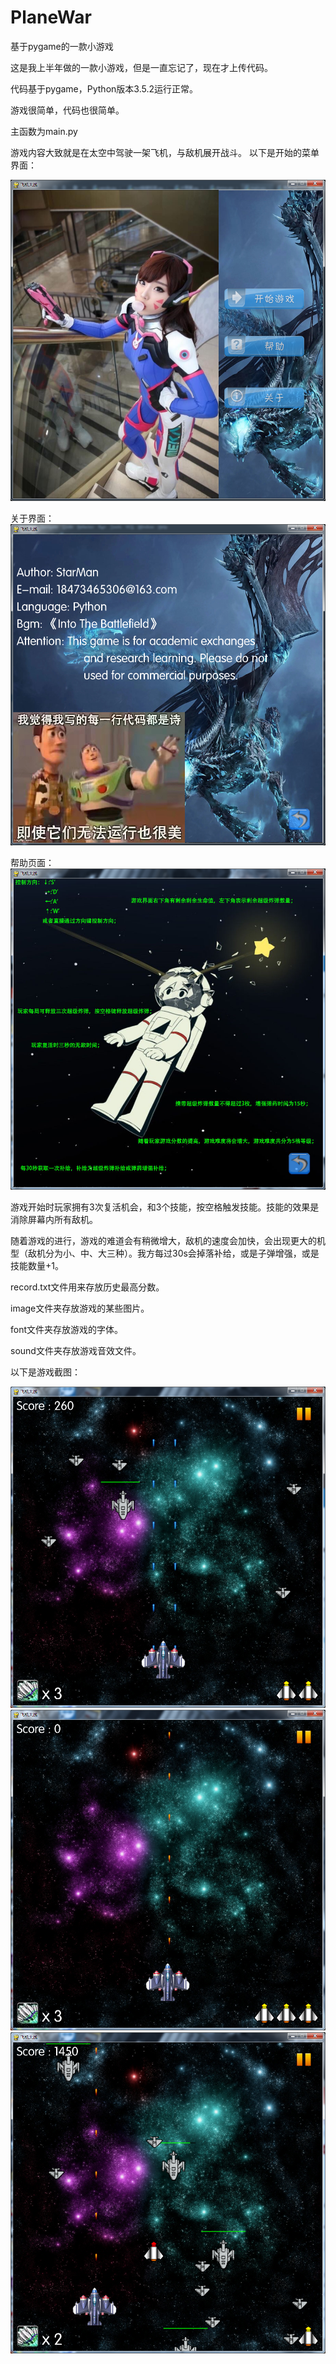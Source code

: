 # PlaneWar
基于pygame的一款小游戏

这是我上半年做的一款小游戏，但是一直忘记了，现在才上传代码。 

代码基于pygame，Python版本3.5.2运行正常。 

游戏很简单，代码也很简单。 

主函数为main.py 

游戏内容大致就是在太空中驾驶一架飞机，与敌机展开战斗。
以下是开始的菜单界面：

![4](image2/4.png)

关于界面：
![3](image2/3.png)

帮助页面：
![6](image2/6.png)

游戏开始时玩家拥有3次复活机会，和3个技能，按空格触发技能。技能的效果是消除屏幕内所有敌机。

随着游戏的进行，游戏的难道会有稍微增大，敌机的速度会加快，会出现更大的机型（敌机分为小、中、大三种）。我方每过30s会掉落补给，或是子弹增强，或是技能数量+1。

record.txt文件用来存放历史最高分数。 

image文件夹存放游戏的某些图片。 

font文件夹存放游戏的字体。 

sound文件夹存放游戏音效文件。 

以下是游戏截图： 

![1](image2/1.png)
![2](image2/2.png)
![5](image2/5.png)
